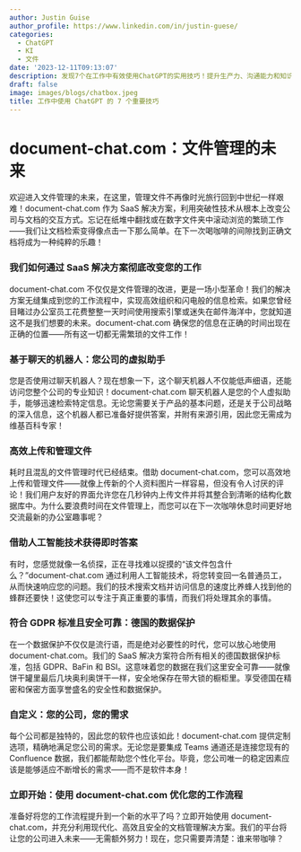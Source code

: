 ```yaml
---
author: Justin Guise
author_profile: https://www.linkedin.com/in/justin-guese/
categories:
  - ChatGPT
  - KI
  - 文件
date: '2023-12-11T09:13:07'
description: 发现7个在工作中有效使用ChatGPT的实用技巧！提升生产力、沟通能力和知识共享。了解更多！
draft: false
image: images/blogs/chatbox.jpeg
title: 工作中使用 ChatGPT 的 7 个重要技巧
---
```


# document-chat.com：文件管理的未来

欢迎进入文件管理的未来，在这里，管理文件不再像时光旅行回到中世纪一样艰难！document-chat.com 作为 SaaS 解决方案，利用突破性技术从根本上改变公司与文档的交互方式。忘记在纸堆中翻找或在数字文件夹中滚动浏览的繁琐工作——我们让文档检索变得像点击一下那么简单。在下一次喝咖啡的间隙找到正确文档将成为一种纯粹的乐趣！

### 我们如何通过 SaaS 解决方案彻底改变您的工作

document-chat.com 不仅仅是文件管理的改进，更是一场小型革命！我们的解决方案无缝集成到您的工作流程中，实现高效组织和闪电般的信息检索。如果您曾经目睹过办公室员工花费整整一天时间使用搜索引擎或迷失在邮件海洋中，您就知道这不是我们想要的未来。document-chat.com 确保您的信息在正确的时间出现在正确的位置——所有这一切都无需繁琐的文件工作！

### 基于聊天的机器人：您公司的虚拟助手

您是否使用过聊天机器人？现在想象一下，这个聊天机器人不仅能低声细语，还能访问您整个公司的专业知识！document-chat.com 聊天机器人是您的个人虚拟助手，能够迅速检索特定信息。无论您需要关于产品的基本问题，还是关于公司战略的深入信息，这个机器人都已准备好提供答案，并附有来源引用，因此您无需成为维基百科专家！

### 高效上传和管理文件

耗时且混乱的文件管理时代已经结束。借助 document-chat.com，您可以高效地上传和管理文件——就像上传新的个人资料图片一样容易，但没有令人讨厌的评论！我们用户友好的界面允许您在几秒钟内上传文件并将其整合到清晰的结构化数据库中。为什么要浪费时间在文件管理上，而您可以在下一次咖啡休息时间更好地交流最新的办公室趣事呢？

### 借助人工智能技术获得即时答案

有时，您感觉就像一名侦探，正在寻找难以捉摸的“该文件包含什么？”document-chat.com 通过利用人工智能技术，将您转变回一名普通员工，从而快速响应您的问题。我们的技术搜索文档并访问信息的速度比养蜂人找到他的蜂群还要快！这使您可以专注于真正重要的事情，而我们将处理其余的事情。

### 符合 GDPR 标准且安全可靠：德国的数据保护

在一个数据保护不仅仅是流行语，而是绝对必要性的时代，您可以放心地使用 document-chat.com。我们的 SaaS 解决方案符合所有相关的德国数据保护标准，包括 GDPR、BaFin 和 BSI。这意味着您的数据在我们这里安全可靠——就像饼干罐里最后几块奥利奥饼干一样，安全地保存在带大锁的橱柜里。享受德国在精密和保密方面享誉盛名的安全性和数据保护。

### 自定义：您的公司，您的需求

每个公司都是独特的，因此您的软件也应该如此！document-chat.com 提供定制选项，精确地满足您公司的需求。无论您是要集成 Teams 通道还是连接您现有的 Confluence 数据，我们都能帮助您个性化平台。毕竟，您公司唯一的稳定因素应该是能够适应不断增长的需求——而不是软件本身！

### 立即开始：使用 document-chat.com 优化您的工作流程

准备好将您的工作流程提升到一个新的水平了吗？立即开始使用 document-chat.com，并充分利用现代化、高效且安全的文档管理解决方案。我们的平台将让您的公司进入未来——无需额外努力！现在，您只需要弄清楚：谁来带咖啡？
